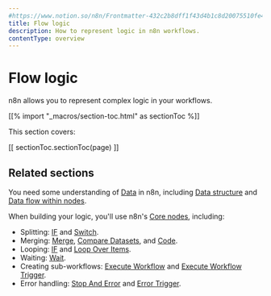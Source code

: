 ```yaml
---
#https://www.notion.so/n8n/Frontmatter-432c2b8dff1f43d4b1c8d20075510fe4
title: Flow logic
description: How to represent logic in n8n workflows.
contentType: overview
---
```


# Flow logic

n8n allows you to represent complex logic in your workflows.

[[% import "_macros/section-toc.html" as sectionToc %]]

This section covers:

[[ sectionToc.sectionToc(page) ]]

## Related sections

You need some understanding of [Data](/data/overview.md) in n8n, including [Data structure](/data/data-structure.md) and [Data flow within nodes](/data/data-flow-nodes.md).

When building your logic, you'll use n8n's [Core nodes](/integrations/builtin/core-nodes/index.md), including:

* Splitting: [IF](/integrations/builtin/core-nodes/n8n-nodes-base.if.md) and [Switch](/integrations/builtin/core-nodes/n8n-nodes-base.switch.md).
* Merging: [Merge](/integrations/builtin/core-nodes/n8n-nodes-base.merge.md), [Compare Datasets](/integrations/builtin/core-nodes/n8n-nodes-base.comparedatasets.md), and [Code](/integrations/builtin/core-nodes/n8n-nodes-base.code/index.md).
* Looping: [IF](/integrations/builtin/core-nodes/n8n-nodes-base.if.md) and [Loop Over Items](/integrations/builtin/core-nodes/n8n-nodes-base.splitinbatches.md).
* Waiting: [Wait](/integrations/builtin/core-nodes/n8n-nodes-base.wait.md).
* Creating sub-workflows: [Execute Workflow](/integrations/builtin/core-nodes/n8n-nodes-base.executeworkflow.md) and [Execute Workflow Trigger](/integrations/builtin/core-nodes/n8n-nodes-base.executeworkflowtrigger.md).
* Error handling: [Stop And Error](/integrations/builtin/core-nodes/n8n-nodes-base.stopanderror.md) and [Error Trigger](/integrations/builtin/core-nodes/n8n-nodes-base.errortrigger.md).
